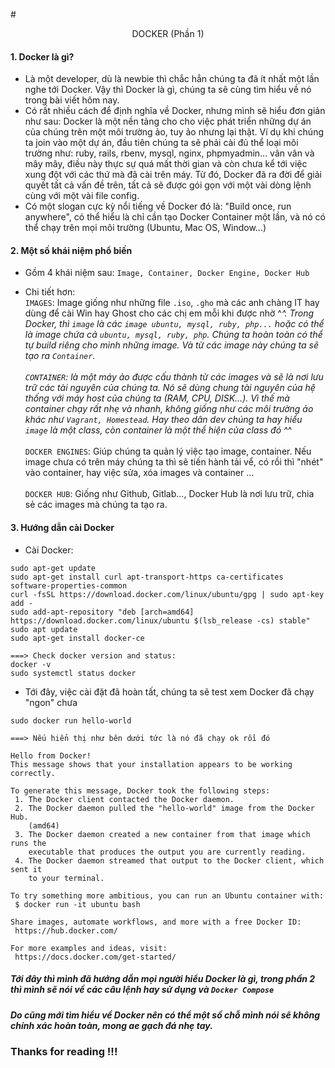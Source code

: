 #<center>DOCKER (Phần 1) </center>

#### 1. Docker là gì? 
* Là một developer, dù là newbie thì chắc hẳn chúng ta đã ít nhất một lần 
nghe tới Docker. Vậy thì Docker là gì, chúng ta sẽ cùng tìm hiểu về nó trong bài viết hôm nay.
* Có rất nhiều cách để định nghĩa về Docker, nhưng mình sẽ hiểu đơn giản như sau:
 Docker là một nền tảng cho cho việc phát triển những dự án của chúng trên một môi trường ảo, tuy ảo nhưng lại thật. 
 Ví dụ khi chúng ta join vào một dự án, đầu tiên chúng ta sẽ phải cài đủ thể loại môi trường như: ruby, rails, rbenv,
  mysql, nginx, phpmyadmin... vân vân và mây mây, điều này thực sự quá mất thời gian và còn chưa kể tới việc xung đột 
  với các thứ mà đã cài trên máy. Từ đó, Docker đã ra đời để giải quyết tất cả vấn đề trên, tất cả sẽ được gói gọn 
  với một vài dòng lệnh cùng với một vài file config. <br>
* Có một slogan cực kỳ nổi tiếng về Docker đó là: "Build once, run anywhere", có thể hiểu là chỉ cần tạo 
Docker Container một lần, và nó có thể chạy trên mọi môi trường (Ubuntu, Mac OS, Window...)

#### 2. Một số khái niệm phổ biến 
* Gồm 4 khái niệm sau: `Image, Container, Docker Engine, Docker Hub`

* Chi tiết hơn: <br>
`IMAGES`: Image giống như những file `.iso`, `.gho` mà các anh chàng IT hay dùng để cài Win hay Ghost cho 
các chị em mỗi khi được nhờ ^_^. Trong Docker, thì `image` là các `image ubuntu, mysql, ruby, php...`
hoặc có thể là image chứa cả `ubuntu, mysql, ruby, php`. Chúng ta hoàn toàn có thể tự build riêng cho mình 
những image. Và từ các image này chúng ta sẽ tạo ra `Container`.<br><br>
`CONTAINER`: là một máy ảo được cấu thành từ các images và sẽ là nơi lưu trữ các tài nguyên của chúng ta. 
Nó sẽ dùng chung tài nguyên của hệ thống với máy host của chúng ta (RAM, CPU, DISK...). Vì thế mà container
chạy rất nhẹ và nhanh, không giống như các môi trường ảo khác như `Vagrant, Homestead`. Hay theo dân dev
chúng ta hay hiểu `image` là một class, còn container là một thể hiện của class đó ^_^ <br><br>
`DOCKER ENGINES`: Giúp chúng ta quản lý việc tạo image, container. Nếu image chưa có trên máy chúng ta thì 
sẽ tiến hành tải vể, có rồi thì "nhét" vào container, hay việc sửa, xóa images và container ... <br><br>
`DOCKER HUB`: Giống như Github, Gitlab..., Docker Hub là nơi lưu trữ, chia sẻ các images mà chúng ta tạo ra.

#### 3. Hướng dẫn cài Docker 
* Cài Docker:
```
sudo apt-get update
sudo apt-get install curl apt-transport-https ca-certificates software-properties-common
curl -fsSL https://download.docker.com/linux/ubuntu/gpg | sudo apt-key add -
sudo add-apt-repository "deb [arch=amd64] https://download.docker.com/linux/ubuntu $(lsb_release -cs) stable"
sudo apt update
sudo apt-get install docker-ce

===> Check docker version and status:
docker -v
sudo systemctl status docker
```
* Tới đây, việc cài đặt đã hoàn tất, chúng ta sẽ test xem Docker đã chạy "ngon" chưa 
```
sudo docker run hello-world 

===> Nếu hiển thị như bên dưới tức là nó đã chạy ok rồi đó 

Hello from Docker!
This message shows that your installation appears to be working correctly.

To generate this message, Docker took the following steps:
 1. The Docker client contacted the Docker daemon.
 2. The Docker daemon pulled the "hello-world" image from the Docker Hub.
    (amd64)
 3. The Docker daemon created a new container from that image which runs the
    executable that produces the output you are currently reading.
 4. The Docker daemon streamed that output to the Docker client, which sent it
    to your terminal.

To try something more ambitious, you can run an Ubuntu container with:
 $ docker run -it ubuntu bash

Share images, automate workflows, and more with a free Docker ID:
 https://hub.docker.com/

For more examples and ideas, visit:
 https://docs.docker.com/get-started/

```

##### Tới đây thì mình đã hướng dẫn mọi người hiểu Docker là gì, trong phần 2 thì mình sẽ nói về các câu lệnh hay sử dụng và `Docker Compose`
##### Do cũng mới tìm hiểu về Docker nên có thể một số chỗ mình nói sẽ không chính xác hoàn toàn, mong ae gạch đá nhẹ tay.
### Thanks for reading !!!